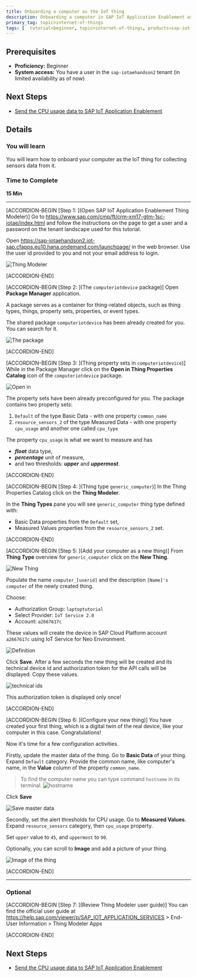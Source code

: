 ```yaml
---
title: Onboarding a computer as the IoT thing
description: Onboarding a computer in SAP IoT Application Enablement as the thing
primary_tag: topic>internet-of-things
tags: [  tutorial>beginner, topic>internet-of-things, products>sap-iot-application-enablement, products>sap-cloud-platform ]
---
```


## Prerequisites  
 - **Proficiency:** Beginner
 - **System access:** You have a user in the `sap-iotaehandson2` tenant (in limited availability as of now)


## Next Steps
 - [Send the CPU usage data to SAP IoT Application Enablement](https://www.sap.com/developer/tutorials/iotae-comp-sendpy0.html)

## Details
### You will learn  
You will learn how to onboard your computer as the IoT thing for collecting sensors data from it.

### Time to Complete
**15 Min**

---

[ACCORDION-BEGIN [Step 1: ](Open SAP IoT Application Enablement Thing Modeler)]
Go to https://www.sap.com/cmp/ft/crm-xm17-gtm-1sc-iotae/index.html and follow the instructions on the page to get a user and a password on the tenant landscape used for this tutorial.

Open https://sap-iotaehandson2.iot-sap.cfapps.eu10.hana.ondemand.com/launchpage/ in the web browser. Use the user id provided to you and not your email address to login.

![Thing Modeler](iotaecomptm0010.jpg)


[ACCORDION-END]

[ACCORDION-BEGIN [Step 2: ](The `computeriotdevice` package)]
Open **Package Manager** application.

A package serves as a container for thing-related objects, such as thing types, things, property sets, properties, or event types.

The shared package `computeriotdevice` has been already created for you. You can search for it.

![The package](iotaecomptm0020.jpg)


[ACCORDION-END]


[ACCORDION-BEGIN [Step 3: ](Thing property sets in `computeriotdevice`)]
While in the Package Manager click on the **Open in Thing Properties Catalog** icon of the `computeriotdevice` package.

![Open in ](iotaecomptm0030.jpg)

The property sets have been already preconfigured for you. The package contains two property sets:
 1. `Default` of the type Basic Data - with one property `common_name`
 2. `resource_sensors_2` of the type Measured Data - with one property `cpu_usage` and another one called `cpu_type`

The property `cpu_usage` is what we want to measure and has
 - ___float___ data type,
 - ___percentage___ unit of measure,
 - and two thresholds: ___upper___ and ___uppermost___.


[ACCORDION-END]

[ACCORDION-BEGIN [Step 4: ](Thing type `generic_computer`)]
In the Thing Properties Catalog click on the **Thing Modeler**.

In the **Thing Types** pane you will see `generic_computer` thing type defined with:
 - Basic Data properties from the `Default` set,
 - Measured Values properties from the `resource_sensors_2` set.


[ACCORDION-END]

[ACCORDION-BEGIN [Step 5: ](Add your computer as a new thing)]
From **Thing Type** overview for `generic_computer` click on the **New Thing**.

![New Thing](iotaecomptm0060.jpg)

Populate the name `computer_[userid]` and the description `[Name]'s computer` of the newly created thing.

Choose:
 - Authorization Group: `laptoptutorial`
 - Select Provider: `IoT Service 2.0`
 - Account: `a2667617c`

These values will create the device in SAP Cloud Platform account `a2667617c` using IoT Service for Neo Environment.

![Definition](iotaecomptm0080.jpg)

Click **Save**. After a few seconds the new thing will be created and its technical device id and authorization token for the API calls will be displayed. Copy these values.

![technical ids](iotaecomptm0090.jpg)

This authorization token is displayed only once!




[ACCORDION-END]

[ACCORDION-BEGIN [Step 6: ](Configure your new thing)]
You have created your first thing, which is a digital twin of the real device, like your computer in this case. Congratulations!

Now it's time for a few configuration activities.

Firstly, update the master data of the thing. Go to **Basic Data** of your thing. Expand `Default` category. Provide the common name, like computer's name, in the **Value** column of the property `common_name`.

>To find the computer name you can type command `hostname` in its terminal.
>![hostname](iotaecomptm0110.jpg)


Click **Save**

![Save master data](iotaecomptm0100.jpg)

Secondly, set the alert thresholds for CPU usage. Go to **Measured Values**. Expand `resource_sensors` category, then `cpu_usage` property.

Set `upper` value to `45`, and `uppermost` to `90`.

Optionally, you can scroll to **Image** and add a picture of your thing.

![Image of the thing](iotaecomptm0120.jpg)


[ACCORDION-END]

---

### Optional


[ACCORDION-BEGIN [Step 7: ](Review Thing Modeler user guide)]
You can find the official user guide at https://help.sap.com/viewer/p/SAP_IOT_APPLICATION_SERVICES > End-User Information > Thing Modeler Apps


[ACCORDION-END]


## Next Steps
 - [Send the CPU usage data to SAP IoT Application Enablement](https://www.sap.com/developer/tutorials/iotae-comp-sendpy0.html)

